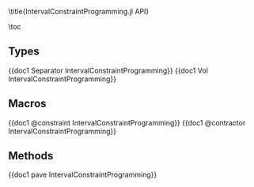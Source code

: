 \title{IntervalConstraintProgramming.jl API}

\toc

## Types
{{doc1 Separator IntervalConstraintProgramming}}
{{doc1 Vol IntervalConstraintProgramming}}

## Macros
{{doc1 @constraint IntervalConstraintProgramming}}
{{doc1 @contractor IntervalConstraintProgramming}}

## Methods
{{doc1 pave IntervalConstraintProgramming}}